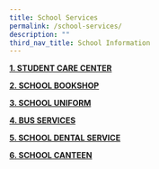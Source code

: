 ```yaml
---
title: School Services
permalink: /school-services/
description: ""
third_nav_title: School Information
---
```

<p><strong><a href="/student-care-center/">1. STUDENT CARE CENTER</a></strong></p>

<p><strong><a href="/school-bookshop">2. SCHOOL BOOKSHOP</a></strong></p>


<p><strong><a href="/school-uniform">3. SCHOOL UNIFORM</a></strong></p>

<p><strong><a href="/bus-services">4. BUS SERVICES</a></strong></p>

<p><strong><a href="/school-dental-service">5. SCHOOL DENTAL SERVICE</a></strong></p>

<p><strong><a href="/school-canteen">6. SCHOOL CANTEEN</a></strong></p>

